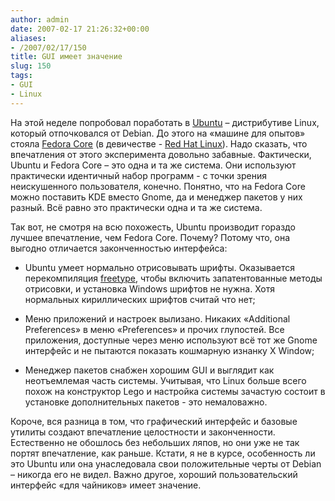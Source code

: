 ```yaml
---
author: admin
date: 2007-02-17 21:26:32+00:00
aliases:
- /2007/02/17/150
title: GUI имеет значение
slug: 150
tags:
- GUI
- Linux
---
```


На этой неделе попробовал поработать в [Ubuntu](http://www.ubuntu.com/) – дистрибутиве Linux, который отпочковался от Debian. До этого на «машине для опытов» стояла [Fedora Core](http://fedora.redhat.com/) (в девичестве - [Red Hat Linux](http://en.wikipedia.org/wiki/Red_Hat_Linux)). Надо сказать, что впечатления от этого эксперимента довольно забавные. Фактически, Ubuntu и Fedora Core – это одна и та же система. Они используют практически идентичный набор программ - с точки зрения неискушенного пользователя, конечно. Понятно, что на Fedora Core можно поставить KDE вместо Gnome, да и менеджер пакетов у них разный. Всё равно это практически одна и та же система.

<!--more-->Так вот, не смотря на всю похожесть, Ubuntu производит гораздо лучшее впечатление, чем Fedora Core. Почему? Потому что, она выгодно отличается законченностью интерфейса:

  * Ubuntu умеет нормально отрисовывать шрифты. Оказывается перекомпиляция [freetype](http://www.freetype.org/), чтобы включить запатентованные методы отрисовки, и установка Windows шрифтов не нужна. Хотя нормальных кириллических шрифтов считай что нет;

  * Меню приложений и настроек вылизано. Никаких «Additional Preferences» в меню «Preferences» и прочих глупостей. Все приложения, доступные через меню используют всё тот же Gnome интерфейс и не пытаются показать кошмарную изнанку X Window;

  * Менеджер пакетов снабжен хорошим GUI и выглядит как неотъемлемая часть системы. Учитывая, что Linux больше всего похож на конструктор Lego и настройка системы зачастую состоит в установке дополнительных пакетов - это немаловажно.

Короче, вся разница в том, что графический интерфейс и базовые утилиты создают впечатление целостности и законченности. Естественно не обошлось без небольших ляпов, но они уже не так портят впечатление, как раньше. Кстати, я не в курсе, особенность ли это Ubuntu или она унаследовала свои положительные черты от Debian – никогда его не видел. Важно другое, хороший пользовательский интерфейс «для чайников» имеет значение.
